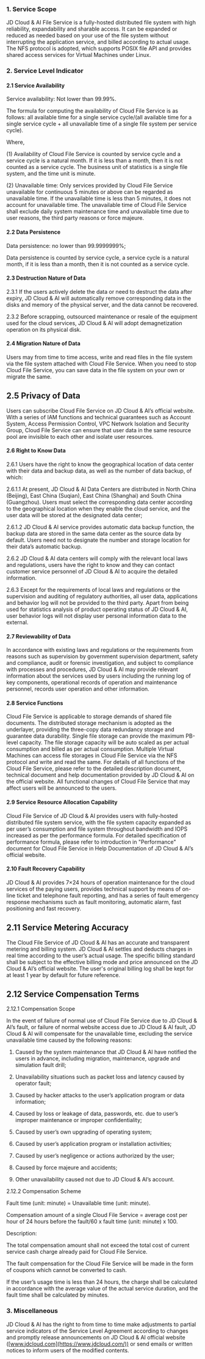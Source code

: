 ### 1. Service Scope

JD Cloud & AI File Service is a fully-hosted distributed file system with high reliability, expandability and sharable access. It can be expanded or reduced as needed based on your use of the file system without interrupting the application service, and billed according to actual usage. The NFS protocol is adopted, which supports POSIX file API and provides shared access services for Virtual Machines under Linux.

### 2. Service Level Indicator

#### 2.1 Service Availability

Service availability: Not lower than 99.99%.

The formula for computing the availability of Cloud File Service is as follows: all available time for a single service cycle/(all available time for a single service cycle + all unavailable time of a single file system per service cycle).

Where,

(1) Availability of Cloud File Service is counted by service cycle and a service cycle is a natural month. If it is less than a month, then it is not counted as a service cycle. The business unit of statistics is a single file system, and the time unit is minute.

(2) Unavailable time: Only services provided by Cloud File Service unavailable for continuous 5 minutes or above can be regarded as unavailable time. If the unavailable time is less than 5 minutes, it does not account for unavailable time. The unavailable time of Cloud File Service shall exclude daily system maintenance time and unavailable time due to user reasons, the third party reasons or force majeure.

#### 2.2 Data Persistence

Data persistence: no lower than 99.9999999%;

Data persistence is counted by service cycle, a service cycle is a natural month, if it is less than a month, then it is not counted as a service cycle.

#### 2.3 Destruction Nature of Data

2.3.1 If the users actively delete the data or need to destruct the data after expiry, JD Cloud & AI will automatically remove corresponding data in the disks and memory of the physical server, and the data cannot be recovered.

2.3.2 Before scrapping, outsourced maintenance or resale of the equipment used for the cloud services, JD Cloud & AI will adopt demagnetization operation on its physical disk.

#### 2.4 Migration Nature of Data

Users may from time to time access, write and read files in the file system via the file system attached with Cloud File Service. When you need to stop Cloud File Service, you can save data in the file system on your own or migrate the same.

## 2.5 Privacy of Data

Users can subscribe Cloud File Service on JD Cloud & AI’s official website. With a series of IAM functions and technical guarantees such as Account System, Access Permission Control, VPC Network Isolation and Security Group, Cloud File Service can ensure that user data in the same resource pool are invisible to each other and isolate user resources.

#### 2.6 Right to Know Data

2.6.1 Users have the right to know the geographical location of data center with their data and backup data, as well as the number of data backup, of which:

2.6.1.1 At present, JD Cloud & AI Data Centers are distributed in North China (Beijing), East China (Suqian), East China (Shanghai) and South China (Guangzhou). Users must select the corresponding data center according to the geographical location when they enable the cloud service, and the user data will be stored at the designated data center;

2.6.1.2 JD Cloud & AI service provides automatic data backup function, the backup data are stored in the same data center as the source data by default. Users need not to designate the number and storage location for their data’s automatic backup.

2.6.2 JD Cloud & AI data centers will comply with the relevant local laws and regulations, users have the right to know and they can contact customer service personnel of JD Cloud & AI to acquire the detailed information.

2.6.3 Except for the requirements of local laws and regulations or the supervision and auditing of regulatory authorities, all user data, applications and behavior log will not be provided to the third party. Apart from being used for statistics analysis of product operating status of JD Cloud & AI, user behavior logs will not display user personal information data to the external.

#### 2.7 Reviewability of Data

In accordance with existing laws and regulations or the requirements from reasons such as supervision by government supervision department, safety and compliance, audit or forensic investigation, and subject to compliance with processes and procedures, JD Cloud & AI may provide relevant information about the services used by users including the running log of key components, operational records of operation and maintenance personnel, records user operation and other information.

#### 2.8 Service Functions

Cloud File Service is applicable to storage demands of shared file documents. The distributed storage mechanism is adopted as the underlayer, providing the three-copy data redundancy storage and guarantee data durability. Single file storage can provide the maximum PB-level capacity. The file storage capacity will be auto scaled as per actual consumption and billed as per actual consumption. Multiple Virtual Machines can access file storages in Cloud File Service via the NFS protocol and write and read the same. For details of all functions of the Cloud File Service, please refer to the detailed description document, technical document and help documentation provided by JD Cloud & AI on the official website. All functional changes of Cloud File Service that may affect users will be announced to the users.

#### 2.9 Service Resource Allocation Capability

Cloud File Service of JD Cloud & AI provides users with fully-hosted distributed file system service, with the file system capacity expanded as per user’s consumption and file system throughout bandwidth and IOPS increased as per the performance formula. For detailed specification of performance formula, please refer to introduction in "Performance" document for Cloud File Service in Help Documentation of JD Cloud & AI’s official website.

#### 2.10 Fault Recovery Capability

JD Cloud & AI provides 7×24 hours of operation maintenance for the cloud services of the paying users, provides technical support by means of on-line ticket and telephone fault reporting, and has a series of fault emergency response mechanisms such as fault monitoring, automatic alarm, fast positioning and fast recovery.

## 2.11 Service Metering Accuracy

The Cloud File Service of JD Cloud & AI has an accurate and transparent metering and billing system. JD Cloud & AI settles and deducts charges in real time according to the user’s actual usage. The specific billing standard shall be subject to the effective billing mode and price announced on the JD Cloud & AI’s official website. The user's original billing log shall be kept for at least 1 year by default for future reference.

## 2.12 Service Compensation Terms

2.12.1 Compensation Scope

In the event of failure of normal use of Cloud File Service due to JD Cloud & AI’s fault, or failure of normal website access due to JD Cloud & AI fault, JD Cloud & AI will compensate for the unavailable time, excluding the service unavailable time caused by the following reasons:

1. Caused by the system maintenance that JD Cloud & AI have notified the users in advance, including migration, maintenance, upgrade and simulation fault drill;

2. Unavailability situations such as packet loss and latency caused by operator fault;

3. Caused by hacker attacks to the user’s application program or data information;

4. Caused by loss or leakage of data, passwords, etc. due to user’s improper maintenance or improper confidentiality;

5. Caused by user’s own upgrading of operating system;

6. Caused by user’s application program or installation activities;

7. Caused by user’s negligence or actions authorized by the user;

8. Caused by force majeure and accidents;

9. Other unavailability caused not due to JD Cloud & AI’s account.

2.12.2 Compensation Scheme

Fault time (unit: minute) = Unavailable time (unit: minute).

Compensation amount of a single Cloud File Service = average cost per hour of 24 hours before the fault/60 x fault time (unit: minute) x 100.

Description:

The total compensation amount shall not exceed the total cost of current service cash charge already paid for Cloud File Service.

The fault compensation for the Cloud File Service will be made in the form of coupons which cannot be converted to cash.

If the user’s usage time is less than 24 hours, the charge shall be calculated in accordance with the average value of the actual service duration, and the fault time shall be calculated by minutes.

### 3. Miscellaneous

JD Cloud & AI has the right to from time to time make adjustments to partial service indicators of the Service Level Agreement according to changes and promptly release announcements on JD Cloud & AI official website ([www.jdcloud.com](https://www.jdcloud.com/)) or send emails or written notices to inform users of the modified contents.